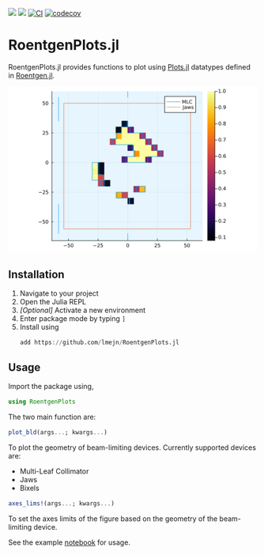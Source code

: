 [![](https://img.shields.io/badge/docs-stable-blue.svg)](https://lmejn.github.io/RoentgenPlots.jl/stable/)
[![](https://img.shields.io/badge/docs-dev-blue.svg)](https://lmejn.github.io/RoentgenPlots.jl/dev)
[![CI](https://github.com/lmejn/RoentgenPlots.jl/actions/workflows/CI.yml/badge.svg)](https://github.com/lmejn/RoentgenPlots.jl/actions/workflows/CI.yml)
[![codecov](https://codecov.io/gh/lmejn/RoentgenPlots.jl/graph/badge.svg?token=YA1X5BFFB3)](https://codecov.io/gh/lmejn/RoentgenPlots.jl)

# RoentgenPlots.jl

RoentgenPlots.jl provides functions to plot using [Plots.jl](https://docs.juliaplots.org) datatypes defined in [Roentgen.jl](https://github.com/Image-X-Institute/Roentgen.jl).

![Aperture Example](docs/src/assets/feature-plot.svg)

## Installation

1. Navigate to your project
2. Open the Julia REPL
3. *[Optional]* Activate a new environment
4. Enter package mode by typing `]`
5. Install using 
    ```julia
    add https://github.com/lmejn/RoentgenPlots.jl
    ```

## Usage

Import the package using,
```julia
using RoentgenPlots
```

The two main function are:
```julia
plot_bld(args...; kwargs...)
```
To plot the geometry of beam-limiting devices. Currently supported devices are:

- Multi-Leaf Collimator
- Jaws
- Bixels

```julia
axes_lims!(args...; kwargs...)
```
To set the axes limits of the figure based on the geometry of the beam-limiting device.

See the example [notebook](https://github.com/lmejn/RoentgenPlots.jl/blob/main/examples/Plotting%20Beam%20Limiting%20Devices.ipynb) for usage.


